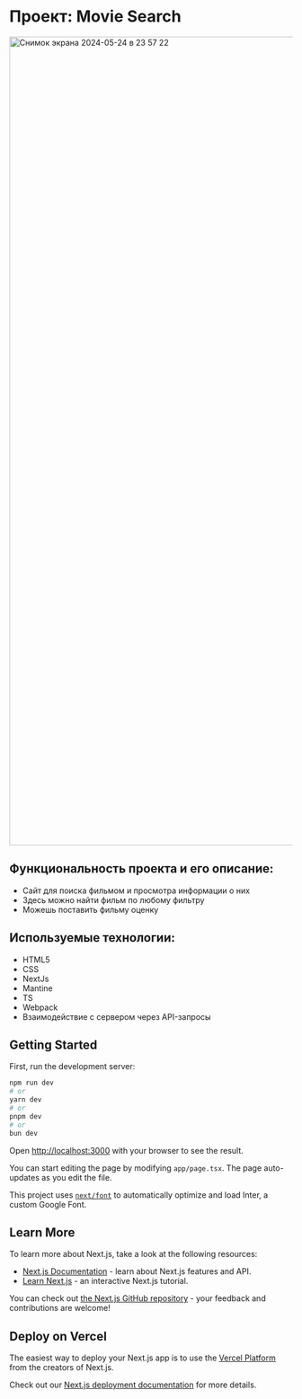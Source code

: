 # Проект: Movie Search
<img width="1440" alt="Снимок экрана 2024-05-24 в 23 57 22" src="https://github.com/lucy2n/movie-search-app/assets/117926370/345cc23a-48d6-4129-850c-79c5706b0be4">

## Функциональность проекта и его описание:
   * Сайт для поиска фильмом и просмотра информации о них <br>
   * Здесь можно найти фильм по любому фильтру
   * Можешь поставить фильму оценку

## Используемые технологии: 
   * HTML5
   * CSS
   * NextJs
   * Mantine
   * TS
   * Webpack
   * Взаимодействие с сервером через API-запросы

## Getting Started

First, run the development server:

```bash
npm run dev
# or
yarn dev
# or
pnpm dev
# or
bun dev
```

Open [http://localhost:3000](http://localhost:3000) with your browser to see the result.

You can start editing the page by modifying `app/page.tsx`. The page auto-updates as you edit the file.

This project uses [`next/font`](https://nextjs.org/docs/basic-features/font-optimization) to automatically optimize and load Inter, a custom Google Font.

## Learn More

To learn more about Next.js, take a look at the following resources:

- [Next.js Documentation](https://nextjs.org/docs) - learn about Next.js features and API.
- [Learn Next.js](https://nextjs.org/learn) - an interactive Next.js tutorial.

You can check out [the Next.js GitHub repository](https://github.com/vercel/next.js/) - your feedback and contributions are welcome!

## Deploy on Vercel

The easiest way to deploy your Next.js app is to use the [Vercel Platform](https://vercel.com/new?utm_medium=default-template&filter=next.js&utm_source=create-next-app&utm_campaign=create-next-app-readme) from the creators of Next.js.

Check out our [Next.js deployment documentation](https://nextjs.org/docs/deployment) for more details.
